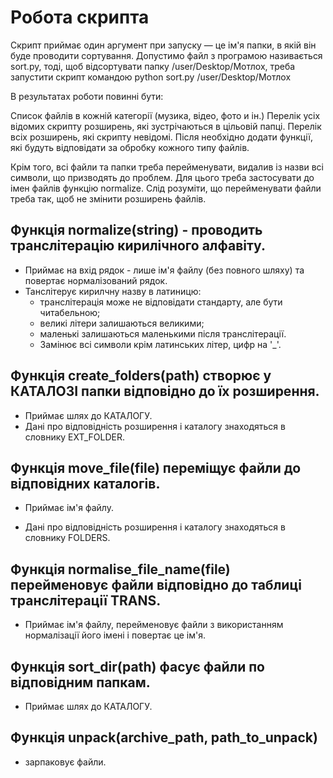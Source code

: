 # Робота скрипта

Скрипт приймає один аргумент при запуску — це ім'я папки, в якій він буде проводити сортування. Допустимо файл з програмою називається sort.py, тоді, щоб відсортувати папку /user/Desktop/Мотлох, треба запустити скрипт командою python sort.py /user/Desktop/Мотлох

В результатах роботи повинні бути:

Список файлів в кожній категорії (музика, відео, фото и ін.) Перелік усіх відомих скрипту розширень, які зустрічаються в цільовій папці. Перелік всіх розширень, які скрипту невідомі. Після необхідно додати функції, які будуть відповідати за обробку кожного типу файлів.

Крім того, всі файли та папки треба перейменувати, видалив із назви всі символи, що призводять до проблем. Для цього треба застосувати до імен файлів функцію normalize. Слід розуміти, що перейменувати файли треба так, щоб не змінити розширень файлів.

## Функція normalize(string) - проводить транслітерацію кирилічного алфавіту.
- Приймає на вхід рядок - лише ім'я файлу (без повного шляху) та повертає нормалізований рядок.
- Танслітерує кирилчну назву в латиницю:
     - транслітерація може не відповідати стандарту, але бути читабельною;
     - великі літери залишаються великими;
     - маленькі залишаються маленькими після транслітерації.
   - Замінює всі символи крім латинських літер, цифр на '_'.


## Функція create_folders(path) створює у КАТАЛОЗІ папки відповідно до їх розширення.

- Приймає шлях до КАТАЛОГУ.
- Дані про відповідність розширення і каталогу знаходяться в словнику EXT_FOLDER.



## Функція move_file(file) переміщує файли до відповідних каталогів.

- Приймає ім'я файлу.

- Дані про відповідність розширення і каталогу знаходяться в словнику FOLDERS.

  
## Функція normalise_file_name(file) перейменовує файли відповідно до таблиці транслітерації TRANS.

- Приймає ім'я файлу, перейменовує файли з використанням нормалізації його імені і повертає це ім'я.



## Функція sort_dir(path) фасує файли по відповідним папкам.
- Приймає шлях до КАТАЛОГУ.

## Функція unpack(archive_path, path_to_unpack) 
- зарпаковує файли.


